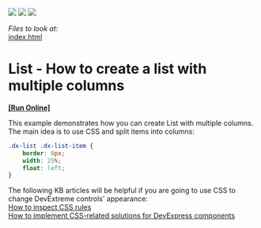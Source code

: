 <!-- default badges list -->
![](https://img.shields.io/endpoint?url=https://codecentral.devexpress.com/api/v1/VersionRange/128585149/16.2.4%2B)
[![](https://img.shields.io/badge/Open_in_DevExpress_Support_Center-FF7200?style=flat-square&logo=DevExpress&logoColor=white)](https://supportcenter.devexpress.com/ticket/details/T479648)
[![](https://img.shields.io/badge/📖_How_to_use_DevExpress_Examples-e9f6fc?style=flat-square)](https://docs.devexpress.com/GeneralInformation/403183)
<!-- default badges end -->
<!-- default file list -->
*Files to look at*:
<br/>
<a href="https://www.devexpress.com/Support/Center/p/K18570">index.html</a>

<!-- default file list end -->
# List - How to create a list with multiple columns 
<!-- run online -->
**[[Run Online]](https://codecentral.devexpress.com/128585149/)**
<!-- run online end -->

This example demonstrates how you can create List with multiple columns. The main idea is to use CSS and split items into columns:
```css
.dx-list .dx-list-item {
    border: 0px;
    width: 25%;
    float: left;
}
```
The following KB articles will be helpful if you are going to use CSS to change DevExtreme controls' appearance:
<br/>
<a href="https://www.devexpress.com/Support/Center/Question/Details/K18570/how-to-inspect-css-rules">How to inspect CSS rules</a>
<br/>
<a href="https://supportcenter.devexpress.com/Ticket/Details/T632424/how-to-implement-css-related-solutions-for-devexpress-components">How to implement CSS-related solutions for DevExpress components</a>
